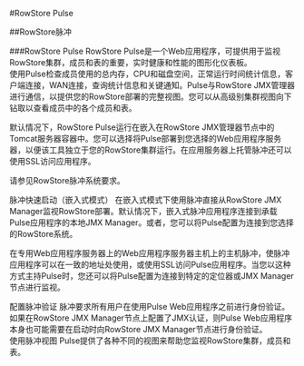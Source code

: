 #RowStore Pulse

##RowStore脉冲

###RowStore Pulse RowStore Pulse是一个Web应用程序，可提供用于监视RowStore集群，成员和表的重要，实时健康和性能的图形化仪表板。
<br/>
使用Pulse检查成员使用的总内存，CPU和磁盘空间，正常运行时间统计信息，客户端连接，WAN连接，查询统计信息和关键通知。Pulse与RowStore JMX管理器进行通信，以提供您的RowStore部署的完整视图。您可以从高级别集群视图向下钻取以查看成员中的各个成员和表。<br/>

默认情况下，RowStore Pulse运行在嵌入在RowStore JMX管理器节点中的Tomcat服务器容器中。您可以选择将Pulse部署到您选择的Web应用程序服务器，以便该工具独立于您的RowStore集群运行。在应用服务器上托管脉冲还可以使用SSL访问应用程序。<br/>

请参见RowStore脉冲系统要求。<br/>

脉冲快速启动（嵌入式模式） 在嵌入式模式下使用脉冲直接从RowStore JMX Manager监视RowStore部署。默认情况下，嵌入式脉冲应用程序连接到承载Pulse应用程序的本地JMX Manager。或者，您可以将Pulse配置为连接到您选择的RowStore系统。<br/>












在专用Web应用程序服务器上的Web应用程序服务器主机上的主机脉冲，使脉冲应用程序可以在一致的地址处使用，或使用SSL访问Pulse应用程序。当您以这种方式主持Pulse时，您还可以将Pulse配置为连接到特定的定位器或JMX Manager节点进行监视。<br/>





配置脉冲验证 脉冲要求所有用户在使用Pulse Web应用程序之前进行身份验证。如果在RowStore JMX Manager节点上配置了JMX认证，则Pulse Web应用程序本身也可能需要在启动时向RowStore JMX Manager节点进行身份验证。<br/>
使用脉冲视图 Pulse提供了各种不同的视图来帮助您监视RowStore集群，成员和表。<br/>

